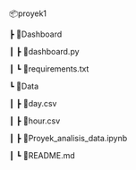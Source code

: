 📦proyek1

 ┣ 📂Dashboard
	
 ┃ ┣ 📜dashboard.py
 
 ┃ ┗ 📜requirements.txt
 
 ┗ 📂Data
 
 ┃ ┣ 📜day.csv
 
 ┃ ┣ 📜hour.csv
 
 ┃ ┣ 📜Proyek_analisis_data.ipynb
 
 ┃ ┗ 📜README.md
